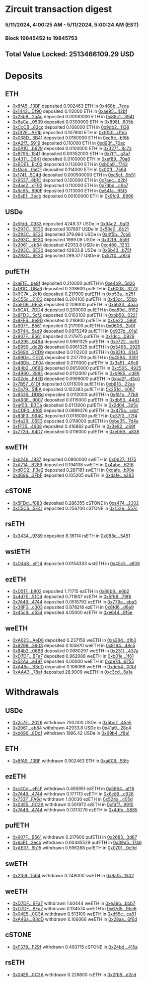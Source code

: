 # Zircuit transaction digest
### 5/11/2024, 4:00:25 AM - 5/11/2024, 5:00:24 AM (EST)
### Block 19845452 to 19845753

## Total Value Locked: 2513466109.29 USD

# Deposits
## ETH
- [0x8fA5...13BF](https://etherscan.io/address/0x8fA545f6cC127A1Fc4921bD5219Ac13e87c613BF) deposited 0.902463 ETH in [0x468b...7eca](https://etherscan.io/tx/0x8fA545f6cC127A1Fc4921bD5219Ac13e87c613BF)
- [0x1442...Df90](https://etherscan.io/address/0x1442d6B59557C46Fff4a24eB66377f368aF8Df90) deposited 0.112000 ETH in [0xae95...42bf](https://etherscan.io/tx/0x1442d6B59557C46Fff4a24eB66377f368aF8Df90)
- [0x25b8...2aAc](https://etherscan.io/address/0x25b8274a50a21EC518E8eCEdB66B28011c8f2aAc) deposited 0.00100000 ETH in [0x88c1...3941](https://etherscan.io/tx/0x25b8274a50a21EC518E8eCEdB66B28011c8f2aAc)
- [0x8aCa...0539](https://etherscan.io/address/0x8aCa490112c3Cb2856eF3B9BaFfE4FFE8DD90539) deposited 0.0300000 ETH in [0x898f...605b](https://etherscan.io/tx/0x8aCa490112c3Cb2856eF3B9BaFfE4FFE8DD90539)
- [0xCcCB...83cc](https://etherscan.io/address/0xCcCB26A40ea6A88425f35f7731A0aFAed4F083cc) deposited 0.108000 ETH in [0x9db2...1138](https://etherscan.io/tx/0xCcCB26A40ea6A88425f35f7731A0aFAed4F083cc)
- [0xDf2E...AE1b](https://etherscan.io/address/0xDf2E79E2f2Af301D86B03F57FEc547cb8E78AE1b) deposited 0.107900 ETH in [0x9f50...d1b5](https://etherscan.io/tx/0xDf2E79E2f2Af301D86B03F57FEc547cb8E78AE1b)
- [0x038D...3B41](https://etherscan.io/address/0x038DdB0Fc4Ef60519685C4cEBCa3181705E93B41) deposited 0.0150000 ETH in [0xcffe...bf6b](https://etherscan.io/tx/0x038DdB0Fc4Ef60519685C4cEBCa3181705E93B41)
- [0xA2f7...5919](https://etherscan.io/address/0xA2f7cc805B2a1d4C671D0F087cE34103D3695919) deposited 0.110000 ETH in [0xd93f...70ac](https://etherscan.io/tx/0xA2f7cc805B2a1d4C671D0F087cE34103D3695919)
- [0x0A1C...b629](https://etherscan.io/address/0x0A1C3aD3BbfDed9CD6961f341127b18D3bDEb629) deposited 0.0100000 ETH in [0x327f...8c73](https://etherscan.io/tx/0x0A1C3aD3BbfDed9CD6961f341127b18D3bDEb629)
- [0x8795...154f](https://etherscan.io/address/0x8795200A9e9710adDf67E351C08f0d5bAC72154f) deposited 0.00352000 ETH in [0x7ff1...a3a7](https://etherscan.io/tx/0x8795200A9e9710adDf67E351C08f0d5bAC72154f)
- [0x4311...D641](https://etherscan.io/address/0x4311bF7e926dd1AD33B8D79294762583F9dFD641) deposited 0.0100000 ETH in [0xef89...70a8](https://etherscan.io/tx/0x4311bF7e926dd1AD33B8D79294762583F9dFD641)
- [0xBDE1...Ec02](https://etherscan.io/address/0xBDE179365b7e8BdE95E5eaE79C247Fa49cFfEc02) deposited 0.113000 ETH in [0xb0a9...f743](https://etherscan.io/tx/0xBDE179365b7e8BdE95E5eaE79C247Fa49cFfEc02)
- [0xfAab...0aCF](https://etherscan.io/address/0xfAab874204BeFE66138E0fc0B51107fB7FFE0aCF) deposited 0.114000 ETH in [0x00ff...7564](https://etherscan.io/tx/0xfAab874204BeFE66138E0fc0B51107fB7FFE0aCF)
- [0x1741...5C4d](https://etherscan.io/address/0x1741bC7886354aa7917c85d2DFeB9996B71A5C4d) deposited 0.000500000 ETH in [0xc5cf...9b51](https://etherscan.io/tx/0x1741bC7886354aa7917c85d2DFeB9996B71A5C4d)
- [0x9537...8b1C](https://etherscan.io/address/0x953709115604eb87566B7489FedcBAb047d98b1C) deposited 0.120000 ETH in [0x7aec...d2b1](https://etherscan.io/tx/0x953709115604eb87566B7489FedcBAb047d98b1C)
- [0x4ae2...cF02](https://etherscan.io/address/0x4ae2F3C5C4dFE96754927a9a1Ca4141e62EccF02) deposited 0.110000 ETH in [0x7dbd...c9a7](https://etherscan.io/tx/0x4ae2F3C5C4dFE96754927a9a1Ca4141e62EccF02)
- [0x5c95...990F](https://etherscan.io/address/0x5c955Cb527f15cC134390e36158f79eF2Eeb990F) deposited 0.113000 ETH in [0x541a...95f5](https://etherscan.io/tx/0x5c955Cb527f15cC134390e36158f79eF2Eeb990F)
- [0x6aE1...3ecb](https://etherscan.io/address/0x6aE16933b03AC1af55eF34A7600df91274323ecb) deposited 0.00100000 ETH in [0x9fc9...8866](https://etherscan.io/tx/0x6aE16933b03AC1af55eF34A7600df91274323ecb)
## USDe
- [0x5fdd...0933](https://etherscan.io/address/0x5fddc730bD5420f26c0F5b15Be245ac11a030933) deposited 4248.37 USDe in [0x94c2...9a13](https://etherscan.io/tx/0x5fddc730bD5420f26c0F5b15Be245ac11a030933)
- [0x293C...6E30](https://etherscan.io/address/0x293C6937D8D82e05B01335F7B33FBA0c8e256E30) deposited 107897 USDe in [0x58e0...8b21](https://etherscan.io/tx/0x293C6937D8D82e05B01335F7B33FBA0c8e256E30)
- [0x293C...6E30](https://etherscan.io/address/0x293C6937D8D82e05B01335F7B33FBA0c8e256E30) deposited 379.964 USDe in [0x4f5b...7cb6](https://etherscan.io/tx/0x293C6937D8D82e05B01335F7B33FBA0c8e256E30)
- [0x293C...6E30](https://etherscan.io/address/0x293C6937D8D82e05B01335F7B33FBA0c8e256E30) deposited 1999.09 USDe in [0x32f9...559f](https://etherscan.io/tx/0x293C6937D8D82e05B01335F7B33FBA0c8e256E30)
- [0x2061...ab84](https://etherscan.io/address/0x2061420530725d897721931F3Cb15d26d9d4ab84) deposited 42933.8 USDe in [0xc488...1232](https://etherscan.io/tx/0x2061420530725d897721931F3Cb15d26d9d4ab84)
- [0x293C...6E30](https://etherscan.io/address/0x293C6937D8D82e05B01335F7B33FBA0c8e256E30) deposited 42933.8 USDe in [0x6b43...b75f](https://etherscan.io/tx/0x293C6937D8D82e05B01335F7B33FBA0c8e256E30)
- [0x293C...6E30](https://etherscan.io/address/0x293C6937D8D82e05B01335F7B33FBA0c8e256E30) deposited 299.377 USDe in [0x57f0...a874](https://etherscan.io/tx/0x293C6937D8D82e05B01335F7B33FBA0c8e256E30)
## pufETH
- [0xaEfE...be9f](https://etherscan.io/address/0xaEfE777Cc217dA4a6d657364391AAb4C6525be9f) deposited 0.210000 pufETH in [0xe4b9...5d26](https://etherscan.io/tx/0xaEfE777Cc217dA4a6d657364391AAb4C6525be9f)
- [0xfB1C...DBa6](https://etherscan.io/address/0xfB1C46a95D3FC33A7B02f0d53f22Cae56D03DBa6) deposited 0.208600 pufETH in [0x6008...3273](https://etherscan.io/tx/0xfB1C46a95D3FC33A7B02f0d53f22Cae56D03DBa6)
- [0x9C7A...2c10](https://etherscan.io/address/0x9C7A05E08a5316A3a71eEC8f552EFA415Ba82c10) deposited 0.217900 pufETH in [0xb53a...b251](https://etherscan.io/tx/0x9C7A05E08a5316A3a71eEC8f552EFA415Ba82c10)
- [0xC55c...21C3](https://etherscan.io/address/0xC55c3CDAd2f935BB2ad3a4DFF9316120688B21C3) deposited 0.204100 pufETH in [0xd3cc...55bb](https://etherscan.io/tx/0xC55c3CDAd2f935BB2ad3a4DFF9316120688B21C3)
- [0xaFD6...6E53](https://etherscan.io/address/0xaFD62aa2E0578fA91d088af7E7f3C78838556E53) deposited 0.209000 pufETH in [0x5b33...4aaa](https://etherscan.io/tx/0xaFD62aa2E0578fA91d088af7E7f3C78838556E53)
- [0x5CA1...7DD4](https://etherscan.io/address/0x5CA183146e31D5FbcFE8e36BE3366C3a14487DD4) deposited 0.209000 pufETH in [0xa89d...8192](https://etherscan.io/tx/0x5CA183146e31D5FbcFE8e36BE3366C3a14487DD4)
- [0x8FD3...5cf2](https://etherscan.io/address/0x8FD3BF12024fF92bd5C93aD09Af96dBF9Ed55cf2) deposited 0.0103100 pufETH in [0xbb58...0221](https://etherscan.io/tx/0x8FD3BF12024fF92bd5C93aD09Af96dBF9Ed55cf2)
- [0x9FF6...9e9D](https://etherscan.io/address/0x9FF603F67053Ee7DB6F6a45e8B4FBf43064c9e9D) deposited 0.218900 pufETH in [0x0e22...586f](https://etherscan.io/tx/0x9FF603F67053Ee7DB6F6a45e8B4FBf43064c9e9D)
- [0x907F...B561](https://etherscan.io/address/0x907FfC5fD67b9e0313c4eBA2C99BfAe527EAB561) deposited 0.217900 pufETH in [0x0606...2b0f](https://etherscan.io/tx/0x907FfC5fD67b9e0313c4eBA2C99BfAe527EAB561)
- [0x5744...5ad9](https://etherscan.io/address/0x5744773216F45c82F642ba7266484e18a1a85ad9) deposited 0.0875249 pufETH in [0x937d...01a1](https://etherscan.io/tx/0x5744773216F45c82F642ba7266484e18a1a85ad9)
- [0x907F...B561](https://etherscan.io/address/0x907FfC5fD67b9e0313c4eBA2C99BfAe527EAB561) deposited 0.217975 pufETH in [0x1dcc...0929](https://etherscan.io/tx/0x907FfC5fD67b9e0313c4eBA2C99BfAe527EAB561)
- [0xA295...6494](https://etherscan.io/address/0xA295BDb71D061fDE80589B2ad7d19B63e9B96494) deposited 0.0961325 pufETH in [0xe722...bef0](https://etherscan.io/tx/0xA295BDb71D061fDE80589B2ad7d19B63e9B96494)
- [0xB959...dd2B](https://etherscan.io/address/0xB9595800c24334C89683f55dBcB932a301F0dd2B) deposited 0.0961325 pufETH in [0x5465...2925](https://etherscan.io/tx/0xB9595800c24334C89683f55dBcB932a301F0dd2B)
- [0x569d...2CD9](https://etherscan.io/address/0x569d4c2Bf6784D4e03D4A3A2657e9C2F425D2CD9) deposited 0.0112200 pufETH in [0x83f0...61a5](https://etherscan.io/tx/0x569d4c2Bf6784D4e03D4A3A2657e9C2F425D2CD9)
- [0x69De...CE2A](https://etherscan.io/address/0x69De356807b012560Db6BB64D04F18D56817CE2A) deposited 0.237700 pufETH in [0x4594...3301](https://etherscan.io/tx/0x69De356807b012560Db6BB64D04F18D56817CE2A)
- [0x49Db...CF04](https://etherscan.io/address/0x49Db4f86Cd31709AA1A410b2f7816C2C2881CF04) deposited 0.0111000 pufETH in [0x3a51...49c8](https://etherscan.io/tx/0x49Db4f86Cd31709AA1A410b2f7816C2C2881CF04)
- [0x84b2...06B6](https://etherscan.io/address/0x84b29dC6195A1060Fd7d92f8f72c8d44227b06B6) deposited 0.0650000 pufETH in [0xc565...4925](https://etherscan.io/tx/0x84b29dC6195A1060Fd7d92f8f72c8d44227b06B6)
- [0x4B60...388E](https://etherscan.io/address/0x4B60794D8E0c9895D93C50818E383710A49D388E) deposited 0.0112000 pufETH in [0xb985...cd89](https://etherscan.io/tx/0x4B60794D8E0c9895D93C50818E383710A49D388E)
- [0x02de...F4EB](https://etherscan.io/address/0x02de7fA1eb278cD2A0Be2d37e7F875687532F4EB) deposited 0.0999000 pufETH in [0xba2f...d3c0](https://etherscan.io/tx/0x02de7fA1eb278cD2A0Be2d37e7F875687532F4EB)
- [0x7B57...61Df](https://etherscan.io/address/0x7B574a9c022ec8dE594C00c66E379996deB561Df) deposited 0.0111000 pufETH in [0xb813...22aa](https://etherscan.io/tx/0x7B574a9c022ec8dE594C00c66E379996deB561Df)
- [0x0a79...51EA](https://etherscan.io/address/0x0a792E73e24F5654C4dC9252ef3555B23f1D51EA) deposited 0.102383 pufETH in [0x251d...b067](https://etherscan.io/tx/0x0a792E73e24F5654C4dC9252ef3555B23f1D51EA)
- [0x8535...DDBd](https://etherscan.io/address/0x8535F04ee2c0E03850a7De7A7291BF81c4B0DDBd) deposited 0.0112000 pufETH in [0xf81b...77b8](https://etherscan.io/tx/0x8535F04ee2c0E03850a7De7A7291BF81c4B0DDBd)
- [0xA93E...9007](https://etherscan.io/address/0xA93E760252eE85f3abc44D946C8ed981B8799007) deposited 0.0115000 pufETH in [0xdb53...44d2](https://etherscan.io/tx/0xA93E760252eE85f3abc44D946C8ed981B8799007)
- [0xaf03...B3Ca](https://etherscan.io/address/0xaf0399245B34eAc28c042044D1D59844Bd55B3Ca) deposited 0.0113000 pufETH in [0x2d04...3d5c](https://etherscan.io/tx/0xaf0399245B34eAc28c042044D1D59844Bd55B3Ca)
- [0xCDF0...8f65](https://etherscan.io/address/0xCDF0Fb143cF3d43Cfe8972da079D007ae3F88f65) deposited 0.0999376 pufETH in [0x475a...cdcf](https://etherscan.io/tx/0xCDF0Fb143cF3d43Cfe8972da079D007ae3F88f65)
- [0x83F3...994C](https://etherscan.io/address/0x83F37EcE38059F761c1848DFD4B846cE3779994C) deposited 0.0116000 pufETH in [0x37f3...77f4](https://etherscan.io/tx/0x83F37EcE38059F761c1848DFD4B846cE3779994C)
- [0x4a29...06E3](https://etherscan.io/address/0x4a29C7dC569CF086599f7F3eC208f11184F906E3) deposited 0.0118000 pufETH in [0xbe35...7d4a](https://etherscan.io/tx/0x4a29C7dC569CF086599f7F3eC208f11184F906E3)
- [0xfF35...4908](https://etherscan.io/address/0xfF357E4992fCCDB5a54B9CCc9D9A3f73E57c4908) deposited 0.416882 pufETH in [0x3e92...c69f](https://etherscan.io/tx/0xfF357E4992fCCDB5a54B9CCc9D9A3f73E57c4908)
- [0x772d...94D7](https://etherscan.io/address/0x772d4b30C609E73A996b17Bb712cd991823694D7) deposited 0.0116000 pufETH in [0xe059...a838](https://etherscan.io/tx/0x772d4b30C609E73A996b17Bb712cd991823694D7)
## swETH
- [0xb246...1837](https://etherscan.io/address/0xb246BB77c214DC35e9B41d3273b8a174307d1837) deposited 0.0900000 swETH in [0x0627...f175](https://etherscan.io/tx/0xb246BB77c214DC35e9B41d3273b8a174307d1837)
- [0xA714...B289](https://etherscan.io/address/0xA714582895bfbD5B5Ef2518fcb80D38BA2a8B289) deposited 0.194108 swETH in [0x4abe...62f6](https://etherscan.io/tx/0xA714582895bfbD5B5Ef2518fcb80D38BA2a8B289)
- [0xdDD2...F3e2](https://etherscan.io/address/0xdDD202C8487666AA55466411e59cEFdf19D1F3e2) deposited 0.287181 swETH in [0xdafe...b98e](https://etherscan.io/tx/0xdDD202C8487666AA55466411e59cEFdf19D1F3e2)
- [0xd696...3FbF](https://etherscan.io/address/0xd69686Bb14536e5b10efc4bD5f47a1b232513FbF) deposited 0.105205 swETH in [0xdafe...a283](https://etherscan.io/tx/0xd69686Bb14536e5b10efc4bD5f47a1b232513FbF)
## cSTONE
- [0x5FDd...f883](https://etherscan.io/address/0x5FDd16a1ecd2CEBf75b4cE80De01E8A4D141f883) deposited 0.286355 cSTONE in [0xa474...2302](https://etherscan.io/tx/0x5FDd16a1ecd2CEBf75b4cE80De01E8A4D141f883)
- [0xC5C5...5E41](https://etherscan.io/address/0xC5C58b4F4c2a4E4E67882E712744638BdCDC5E41) deposited 0.256700 cSTONE in [0x152e...557c](https://etherscan.io/tx/0xC5C58b4F4c2a4E4E67882E712744638BdCDC5E41)
## rsETH
- [0x3434...9789](https://etherscan.io/address/0x34349c5569e7B846c3558961552D2202760A9789) deposited 8.36114 rsETH in [0x068e...5451](https://etherscan.io/tx/0x34349c5569e7B846c3558961552D2202760A9789)
## wstETH
- [0xD4d8...eF14](https://etherscan.io/address/0xD4d855df6a897082a1f85D6bED948DFb0C1ceF14) deposited 0.0154333 wstETH in [0x45c5...a808](https://etherscan.io/tx/0xD4d855df6a897082a1f85D6bED948DFb0C1ceF14)
## ezETH
- [0xD517...b802](https://etherscan.io/address/0xD51796fAd874956f7D55C8bAB3f65C864A14b802) deposited 1.71715 ezETH in [0x88b8...e6b2](https://etherscan.io/tx/0xD51796fAd874956f7D55C8bAB3f65C864A14b802)
- [0x4d7E...51C4](https://etherscan.io/address/0x4d7E8Ea61703dBb42bB2286c9358d091cd2551C4) deposited 0.711607 ezETH in [0x5f68...79f6](https://etherscan.io/tx/0x4d7E8Ea61703dBb42bB2286c9358d091cd2551C4)
- [0x7A49...4744](https://etherscan.io/address/0x7A493Be5c2ce014cD049Bf178a1ac0Db1B434744) deposited 0.0518792 ezETH in [0x779a...eba3](https://etherscan.io/tx/0x7A493Be5c2ce014cD049Bf178a1ac0Db1B434744)
- [0x38F0...c303](https://etherscan.io/address/0x38F042E261ff144DF627198B14065F97241Ac303) deposited 0.878216 ezETH in [0x8fd6...d6a9](https://etherscan.io/tx/0x38F042E261ff144DF627198B14065F97241Ac303)
- [0x45c8...d554](https://etherscan.io/address/0x45c889425427CE94D4116e371120F34a30dBd554) deposited 4.05000 ezETH in [0xe644...9f5e](https://etherscan.io/tx/0x45c889425427CE94D4116e371120F34a30dBd554)
## weETH
- [0xA623...AeD8](https://etherscan.io/address/0xA62315902fAADC69F898cc8B85F86FfD1F6aAeD8) deposited 0.237156 weETH in [0xa28d...d1b3](https://etherscan.io/tx/0xA62315902fAADC69F898cc8B85F86FfD1F6aAeD8)
- [0x9298...3903](https://etherscan.io/address/0x9298C71a238ED26a329193680E6F235038793903) deposited 0.105970 weETH in [0x8194...48c5](https://etherscan.io/tx/0x9298C71a238ED26a329193680E6F235038793903)
- [0x84b2...06B6](https://etherscan.io/address/0x84b29dC6195A1060Fd7d92f8f72c8d44227b06B6) deposited 0.0980297 weETH in [0x2311...437a](https://etherscan.io/tx/0x84b29dC6195A1060Fd7d92f8f72c8d44227b06B6)
- [0xD7DF...BFa7](https://etherscan.io/address/0xD7DF7E085214743530afF339aFC420c7c720BFa7) deposited 0.962088 weETH in [0xb01e...1f61](https://etherscan.io/tx/0xD7DF7E085214743530afF339aFC420c7c720BFa7)
- [0x52Aa...e497](https://etherscan.io/address/0x52Aa899454998Be5b000Ad077a46Bbe360F4e497) deposited 4.00000 weETH in [0xde7d...6755](https://etherscan.io/tx/0x52Aa899454998Be5b000Ad077a46Bbe360F4e497)
- [0xA46a...B3dD](https://etherscan.io/address/0xA46ad75Eb5C8ad0b715F3f368E65B7666baBB3dD) deposited 0.106066 weETH in [0xdeb4...00bf](https://etherscan.io/tx/0xA46ad75Eb5C8ad0b715F3f368E65B7666baBB3dD)
- [0xAAA3...78af](https://etherscan.io/address/0xAAA3bFb53d5D5116FAeDc5Dd457531f8465f78af) deposited 28.9009 weETH in [0xc3cd...6a1a](https://etherscan.io/tx/0xAAA3bFb53d5D5116FAeDc5Dd457531f8465f78af)
# Withdrawals
## USDe
- [0x2c7E...2026](https://etherscan.io/address/0x2c7E9e8b6b9dBdccdbCCF67617c25aaA5eD62026) withdrawn 700.000 USDe in [0x5bc7...45e5](https://etherscan.io/tx/0x2c7E9e8b6b9dBdccdbCCF67617c25aaA5eD62026)
- [0x2061...ab84](https://etherscan.io/address/0x2061420530725d897721931F3Cb15d26d9d4ab84) withdrawn 42933.8 USDe in [0x41a9...28c4](https://etherscan.io/tx/0x2061420530725d897721931F3Cb15d26d9d4ab84)
- [0xb696...8Dd1](https://etherscan.io/address/0xb696623b744A4CF33E23fF142642ddA46E1A8Dd1) withdrawn 1996.42 USDe in [0x69b4...f8a1](https://etherscan.io/tx/0xb696623b744A4CF33E23fF142642ddA46E1A8Dd1)
## ETH
- [0x8fA5...13BF](https://etherscan.io/address/0x8fA545f6cC127A1Fc4921bD5219Ac13e87c613BF) withdrawn 0.902463 ETH in [0xa608...58fc](https://etherscan.io/tx/0x8fA545f6cC127A1Fc4921bD5219Ac13e87c613BF)
## ezETH
- [0xc3Cd...eFcF](https://etherscan.io/address/0xc3Cdb57C1169fD641ef5d08D9A5828E5A8bCeFcF) withdrawn 0.495951 ezETH in [0x5664...af18](https://etherscan.io/tx/0xc3Cdb57C1169fD641ef5d08D9A5828E5A8bCeFcF)
- [0x7A49...4744](https://etherscan.io/address/0x7A493Be5c2ce014cD049Bf178a1ac0Db1B434744) withdrawn 0.177113 ezETH in [0x6c89...c928](https://etherscan.io/tx/0x7A493Be5c2ce014cD049Bf178a1ac0Db1B434744)
- [0x7337...FA6d](https://etherscan.io/address/0x7337E4Bb69692a1fE1Ae7a568bd6C4b9aD00FA6d) withdrawn 1.00030 ezETH in [0x524a...c05d](https://etherscan.io/tx/0x7337E4Bb69692a1fE1Ae7a568bd6C4b9aD00FA6d)
- [0x04E5...0C3A](https://etherscan.io/address/0x04E57f72319D531B87523306258aDFBd353F0C3A) withdrawn 0.501972 ezETH in [0xfdf7...9910](https://etherscan.io/tx/0x04E57f72319D531B87523306258aDFBd353F0C3A)
- [0x7A49...4744](https://etherscan.io/address/0x7A493Be5c2ce014cD049Bf178a1ac0Db1B434744) withdrawn 0.0313276 ezETH in [0x4dfe...5665](https://etherscan.io/tx/0x7A493Be5c2ce014cD049Bf178a1ac0Db1B434744)
## pufETH
- [0x907F...B561](https://etherscan.io/address/0x907FfC5fD67b9e0313c4eBA2C99BfAe527EAB561) withdrawn 0.217900 pufETH in [0x2683...3d87](https://etherscan.io/tx/0x907FfC5fD67b9e0313c4eBA2C99BfAe527EAB561)
- [0x6aE1...3ecb](https://etherscan.io/address/0x6aE16933b03AC1af55eF34A7600df91274323ecb) withdrawn 0.00485529 pufETH in [0x39d5...1746](https://etherscan.io/tx/0x6aE16933b03AC1af55eF34A7600df91274323ecb)
- [0xAE37...9b15](https://etherscan.io/address/0xAE37c92cA9cD5C44f235b1cf5E0542dA49E49b15) withdrawn 0.596288 pufETH in [0x0701...0c9d](https://etherscan.io/tx/0xAE37c92cA9cD5C44f235b1cf5E0542dA49E49b15)
## swETH
- [0x2fb9...1564](https://etherscan.io/address/0x2fb945490923fBb22f3a8F16FB54C37E36db1564) withdrawn 0.248000 swETH in [0x9af5...1302](https://etherscan.io/tx/0x2fb945490923fBb22f3a8F16FB54C37E36db1564)
## weETH
- [0xD7DF...BFa7](https://etherscan.io/address/0xD7DF7E085214743530afF339aFC420c7c720BFa7) withdrawn 1.60444 weETH in [0xe39b...bbb7](https://etherscan.io/tx/0xD7DF7E085214743530afF339aFC420c7c720BFa7)
- [0xD7DF...BFa7](https://etherscan.io/address/0xD7DF7E085214743530afF339aFC420c7c720BFa7) withdrawn 0.134574 weETH in [0x67d5...9be6](https://etherscan.io/tx/0xD7DF7E085214743530afF339aFC420c7c720BFa7)
- [0x04E5...0C3A](https://etherscan.io/address/0x04E57f72319D531B87523306258aDFBd353F0C3A) withdrawn 0.513100 weETH in [0xd55c...ca91](https://etherscan.io/tx/0x04E57f72319D531B87523306258aDFBd353F0C3A)
- [0xA46a...B3dD](https://etherscan.io/address/0xA46ad75Eb5C8ad0b715F3f368E65B7666baBB3dD) withdrawn 0.106066 weETH in [0x28aa...6f6d](https://etherscan.io/tx/0xA46ad75Eb5C8ad0b715F3f368E65B7666baBB3dD)
## cSTONE
- [0xF379...F29f](https://etherscan.io/address/0xF379144ea54B4b079669d41b0527b5AB1F0dF29f) withdrawn 0.493715 cSTONE in [0x24bd...415a](https://etherscan.io/tx/0xF379144ea54B4b079669d41b0527b5AB1F0dF29f)
## rsETH
- [0x04E5...0C3A](https://etherscan.io/address/0x04E57f72319D531B87523306258aDFBd353F0C3A) withdrawn 0.228800 rsETH in [0x2fb8...d2cd](https://etherscan.io/tx/0x04E57f72319D531B87523306258aDFBd353F0C3A)
